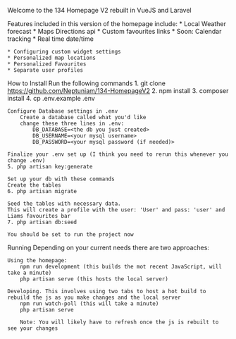 Welcome to the 134 Homepage V2 rebuilt in VueJS and Laravel

Features included in this version of the homepage include:
    * Local Weather forecast
    * Maps Directions api
    * Custom favourites links
    * Soon: Calendar tracking
    * Real time date/time

    * Configuring custom widget settings
    * Personalized map locations
    * Personalized Favourites
    * Separate user profiles


How to Install
    Run the following commands
    1. git clone https://github.com/Neptuniam/134-HomepageV2
    2. npm install
    3. composer install
    4. cp .env.example .env

    Configure Database settings in .env
        Create a database called what you'd like
        change these three lines in .env:
            DB_DATABASE=<the db you just created>
            DB_USERNAME=<your mysql username>
            DB_PASSWORD=<your mysql password (if needed)>

    Finalize your .env set up (I think you need to rerun this whenever you change .env)
    5. php artisan key:generate

    Set up your db with these commands
    Create the tables
    6. php artisan migrate

    Seed the tables with necessary data.
    This will create a profile with the user: 'User' and pass: 'user' and Liams favourites bar
    7. php artisan db:seed

    You should be set to run the project now

Running
    Depending on your current needs there are two approaches:

    Using the homepage:
        npm run development (this builds the mot recent JavaScript, will take a minute)
        php artisan serve (this hosts the local server)

    Developing. This involves using two tabs to host a hot build to rebuild the js as you make changes and the local server
        npm run watch-poll (this will take a minute)
        php artisan serve

        Note: You will likely have to refresh once the js is rebuilt to see your changes
